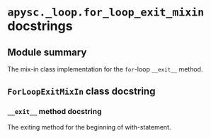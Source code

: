 # `apysc._loop.for_loop_exit_mixin` docstrings

## Module summary

The mix-in class implementation for the `for`-loop `__exit__` method.

## `ForLoopExitMixIn` class docstring

### `__exit__` method docstring

The exiting method for the beginning of with-statement.